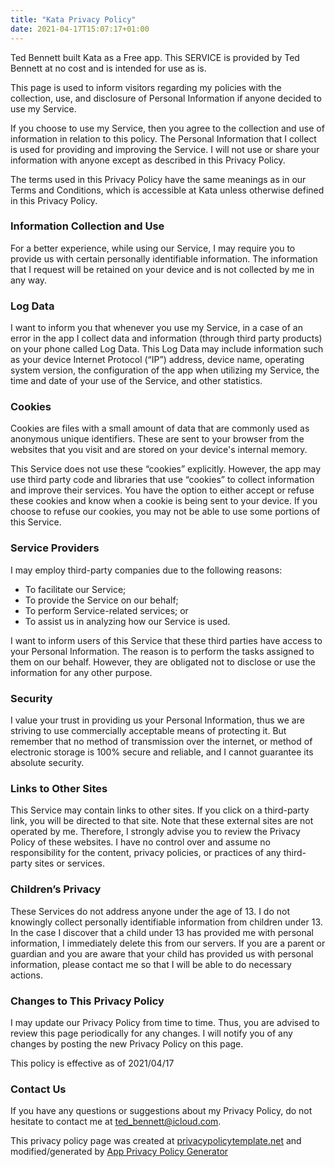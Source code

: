 ```yaml
---
title: "Kata Privacy Policy"
date: 2021-04-17T15:07:17+01:00
---
```



Ted Bennett built Kata as a Free app. This SERVICE is provided by Ted
Bennett at no cost and is intended for use as is.

This page is used to inform visitors regarding my
policies with the collection, use, and disclosure of Personal
Information if anyone decided to use my Service.

If you choose to use my Service, then you agree to
the collection and use of information in relation to this
policy. The Personal Information that I collect is
used for providing and improving the Service. I will not use or share your information
with anyone except as described in this Privacy Policy.

The terms used in this Privacy Policy have the same meanings
as in our Terms and Conditions, which is accessible at
Kata unless otherwise defined in this Privacy Policy.

### Information Collection and Use

For a better experience, while using our Service, I
may require you to provide us with certain personally
identifiable information. The information that
I request will be retained on your device and is not collected by me in any way.

### Log Data

I want to inform you that whenever you
use my Service, in a case of an error in the app
I collect data and information (through third party
products) on your phone called Log Data. This Log Data may
include information such as your device Internet Protocol
(“IP”) address, device name, operating system version, the
configuration of the app when utilizing my Service,
the time and date of your use of the Service, and other
statistics.

### Cookies

Cookies are files with a small amount of data that are
commonly used as anonymous unique identifiers. These are sent
to your browser from the websites that you visit and are
stored on your device&apos;s internal memory.


This Service does not use these “cookies” explicitly. However,
the app may use third party code and libraries that use
“cookies” to collect information and improve their services.
You have the option to either accept or refuse these cookies
and know when a cookie is being sent to your device. If you
choose to refuse our cookies, you may not be able to use some
portions of this Service.

### Service Providers

I may employ third-party companies due to the following reasons:


* To facilitate our Service;
* To provide the Service on our behalf;
* To perform Service-related services; or
* To assist us in analyzing how our Service is used.


I want to inform users of this Service
that these third parties have access to your Personal
Information. The reason is to perform the tasks assigned to
them on our behalf. However, they are obligated not to
disclose or use the information for any other purpose.

### Security

I value your trust in providing us your
Personal Information, thus we are striving to use commercially
acceptable means of protecting it. But remember that no method
of transmission over the internet, or method of electronic
storage is 100% secure and reliable, and I cannot
guarantee its absolute security.

### Links to Other Sites

This Service may contain links to other sites. If you click on
a third-party link, you will be directed to that site. Note
that these external sites are not operated by me.
Therefore, I strongly advise you to review the
Privacy Policy of these websites. I have
no control over and assume no responsibility for the content,
privacy policies, or practices of any third-party sites or
services.

### Children’s Privacy

These Services do not address anyone under the age of 13.
I do not knowingly collect personally
identifiable information from children under 13. In the case
I discover that a child under 13 has provided
me with personal information, I immediately
delete this from our servers. If you are a parent or guardian
and you are aware that your child has provided us with
personal information, please contact me so that
I will be able to do necessary actions.

### Changes to This Privacy Policy

I may update our Privacy Policy from
time to time. Thus, you are advised to review this page
periodically for any changes. I will
notify you of any changes by posting the new Privacy Policy on
this page.

This policy is effective as of 2021/04/17

### Contact Us

If you have any questions or suggestions about my
Privacy Policy, do not hesitate to contact me at
[ted_bennett@icloud.com](mailto:ted_bennett@icloud.com").


This privacy policy page was created at
[privacypolicytemplate.net](https://privacypolicytemplate.net) and modified/generated by
[App Privacy Policy Generator](https://app-privacy-policy-generator.firebaseapp.com/)

